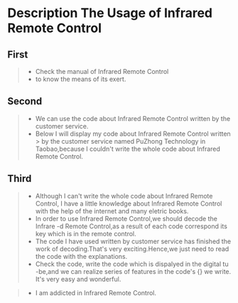 # Description The Usage of Infrared Remote Control
## First
> - Check the manual of Infrared Remote Control
> - to know the means of its exert.
## Second
> - We can use the code about Infrared Remote Control written by the
> customer service.
> - Below I will display my code about Infrared Remote Control  written > by the customer service named PuZhong Technology in Taobao,because I couldn't write the whole code about Infrared Remote Control.
## Third
> - Although I can't write the whole code about Infrared Remote Control,
> I have a little knowledge about Infrared Remote Control with the help of the internet and many eletric books.
> - In order to use Infrared Remote Control,we should decode the Infrare
> -d Remote Control,as a result of each code correspond its key which is
> in the remote control.
> - The code I have used written by customer service has finished the
> work of decoding.That's very exciting.Hence,we just need to read the 
> code with the explanations.
> - Check the code, write the code which is dispalyed in the digital tu
> -be,and we can realize series of features in the code's {} we write.
> It's very easy and wonderful.

> - I am addicted in Infrared Remote Control.